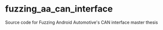 # fuzzing_aa_can_interface
Source code for Fuzzing Android Automotive's CAN interface master thesis
